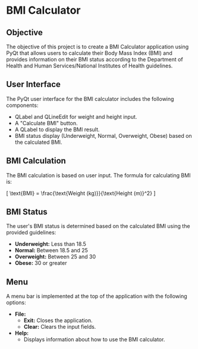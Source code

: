 # BMI Calculator

## Objective
The objective of this project is to create a BMI Calculator application using PyQt that allows users to calculate their Body Mass Index (BMI) and provides information on their BMI status according to the Department of Health and Human Services/National Institutes of Health guidelines.

## User Interface
The PyQt user interface for the BMI calculator includes the following components:
- QLabel and QLineEdit for weight and height input.
- A "Calculate BMI" button.
- A QLabel to display the BMI result.
- BMI status display (Underweight, Normal, Overweight, Obese) based on the calculated BMI.

## BMI Calculation
The BMI calculation is based on user input. The formula for calculating BMI is:


\[ \text{BMI} = \frac{\text{Weight (kg)}}{\text{Height (m)}^2} \]



## BMI Status
The user's BMI status is determined based on the calculated BMI using the provided guidelines:
- **Underweight:** Less than 18.5
- **Normal:** Between 18.5 and 25
- **Overweight:** Between 25 and 30
- **Obese:** 30 or greater

## Menu
A menu bar is implemented at the top of the application with the following options:
- **File:**
  - **Exit:** Closes the application.
  - **Clear:** Clears the input fields.
- **Help:**
  - Displays information about how to use the BMI calculator.




